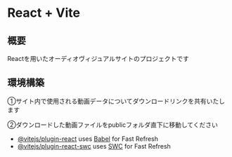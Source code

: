 # React + Vite

## 概要

Reactを用いたオーディオヴィジュアルサイトのプロジェクトです

## 環境構築

①サイト内で使用される動画データについてダウンロードリンクを共有いたします

②ダウンロードした動画ファイルをpublicフォルダ直下に移動してください




- [@vitejs/plugin-react](https://github.com/vitejs/vite-plugin-react/blob/main/packages/plugin-react/README.md) uses [Babel](https://babeljs.io/) for Fast Refresh
- [@vitejs/plugin-react-swc](https://github.com/vitejs/vite-plugin-react-swc) uses [SWC](https://swc.rs/) for Fast Refresh
